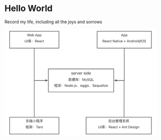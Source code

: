 # Hello World
Record my life, including all the joys and sorrows

![image.png](./public/architectureDiagram.png)
